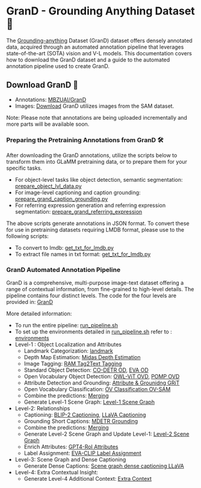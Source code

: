# GranD - Grounding Anything Dataset 🚀
The [Grounding-anything](https://grounding-anything.com/) Dataset (GranD) dataset offers densely annotated data, acquired through an automated annotation pipeline that leverages state-of-the-art (SOTA) vision and V-L models. This documentation covers how to download the GranD dataset and a guide to the automated annotation pipeline used to create GranD.  

## Download GranD 📂
- Annotations: [MBZUAI/GranD](https://huggingface.co/datasets/MBZUAI/GranD)
- Images: [Download](https://ai.meta.com/datasets/segment-anything-downloads/)
GranD utilizes images from the SAM dataset. 

Note: Please note that annotations are being uploaded incrementally and more parts will be available soon.

### Preparing the Pretraining Annotations from GranD 🛠️

After downloading the GranD annotations, utilize the scripts below to transform them into GLaMM pretraining data, or to prepare them for your specific tasks.

- For object-level tasks like object detection, semantic segmentation: [prepare_object_lvl_data.py](../GranD/prepare_annotations/prepare_object_lvl_data.py)
- For image-level captioning and caption grounding: [prepare_grand_caption_grounding.py](../GranD/prepare_annotations/prepare_grand_caption_grounding.py)
- For referring expression generation and referring expression segmentation: [prepare_grand_referring_expression](../GranD/prepare_annotations/prepare_grand_referring_expression.py)

The above scripts generate annotations in JSON format. To convert these for use in pretraining datasets requiring LMDB format, please use to the following scripts:
- To convert to lmdb: [get_txt_for_lmdb.py](../GranD/prepare_annotations/get_txt_for_lmdb.py)
- To extract file names in txt format: [get_txt_for_lmdb.py](../GranD/prepare_annotations/get_txt_for_lmdb.py)

### GranD Automated Annotation Pipeline

GranD is a comprehensive, multi-purpose image-text dataset offering a range of contextual information, from fine-grained to high-level details. The pipeline contains four distinct levels.
The code for the four levels are provided in: [GranD](../GranD)

More detailed information:
- To run the entire pipeline: [run_pipeline.sh](../GranD/run_pipeline.sh)
- To set up the environments detailed in [run_pipeline.sh](../GranD/run_pipeline.sh) refer to : [environments](../GranD/environments)
- Level-1 : Object Localization and Attributes
  - Landmark Categorization: [landmark](../GranD/level_1_inference/1_landmark_categorization/README.md)
  - Depth Map Estimation: [Midas Depth Estimation](../GranD/level_1_inference/2_depth_maps/README.md)
  - Image Tagging: [RAM Tag2Text Tagging](../GranD/level_1_inference/3_image_tagging/README.md)
  - Standard Object Detection: [CO-DETR OD](../GranD/level_1_inference/4_co_detr/README.md), [EVA OD](../GranD/level_1_inference/4_co_detr/README.md)
  - Open Vocabulary Object Detection: [OWL-ViT OVD](../GranD/level_1_inference/6_owl_vit), [POMP OVD](../GranD/level_1_inference/7_pomp)
  - Attribute Detection and Grounding: [Attribute & Grounidng GRiT](../GranD/level_1_inference/8_grit/README.md)
  - Open Vocabulary Classification: [OV Classification OV-SAM](../GranD/level_1_inference/9_ov_sam/README.md)
  - Combine the predictions: [Merging](../GranD/utils/merge_json_level_1_with_nms.py)
  - Generate Level-1 Scene Graph: [Level-1 Scene Graph](../GranD/utils/prepare_level_1.py)
- Level-2: Relationships
  - Captioning: [BLIP-2 Captioning](../GranD/level_2_inference/1_blip-2/README.md), [LLaVA Captioning](../GranD/level_2_inference/2_llava/README.md)
  - Grounding Short Captions: [MDETR Grounding](../GranD/level_2_inference/3_mdetr/README.md)
  - Combine the predictions: [Merging](../GranD/utils/merge_json_level_2.py)
  - Generate Level-2 Scene Graph and Update Level-1: [Level-2 Scene Graph](../GranD/utils/prepare_level_2.py)
  - Enrich Attributes: [GPT4-RoI Attributes](../GranD/level_2_inference/4_gpt4roi/README.md)
  - Label Assignment: [EVA-CLIP Label Assignment](../GranD/level_2_inference/5_label_assignment/README.md)
- Level-3: Scene Graph and Dense Captioning
  - Generate Dense Captions: [Scene graph dense captioning LLaVA](../GranD/level_3_dense_caption/README.md)
- Level-4: Extra Contextual Insight: 
  - Generate Level-4 Additional Context: [Extra Context](../GranD/level_4_extra_context/README.md)


